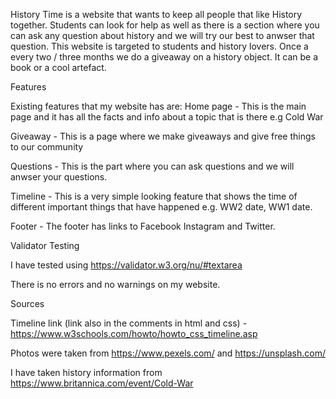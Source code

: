 History Time is a website that wants to keep all people that like History together. Students can look for help as well as there is a section where you can ask any question about history and we will try our best to anwser that question. This website is targeted to students and history lovers. Once a every two / three months we do a giveaway on a history object. It can be a book or a cool artefact.

Features

Existing features that my website has are: 
Home page - This is the main page and it has all the facts and info about a topic that is there e.g Cold War 

Giveaway - This is a page where we make giveaways and give free things to our community 

Questions - This is the part where you can ask questions and we will anwser your questions. 

Timeline - This is a very simple looking feature that shows the time of different important things that have happened e.g. WW2 date, WW1 date.

Footer - The footer has links to Facebook Instagram and Twitter.

Validator Testing 

I have tested using https://validator.w3.org/nu/#textarea

There is no errors and no warnings on my website.

Sources 

Timeline link (link also in the comments in html and css) - https://www.w3schools.com/howto/howto_css_timeline.asp

Photos were taken from https://www.pexels.com/ and https://unsplash.com/

I have taken history information from  https://www.britannica.com/event/Cold-War
